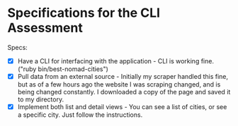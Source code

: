 # Specifications for the CLI Assessment

Specs:
- [x] Have a CLI for interfacing with the application - CLI is working fine. ("ruby bin/best-nomad-cities")
- [x] Pull data from an external source - Initially my scraper handled this fine, but as of a few hours ago the website I was scraping changed, and is being changed constantly. I downloaded a copy of the page and saved it to my directory.
- [x] Implement both list and detail views - You can see a list of cities, or see a specific city. Just follow the instructions.
